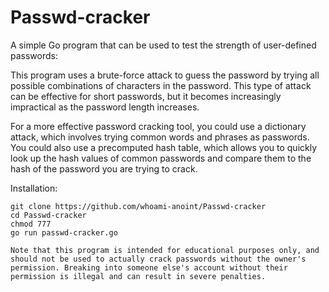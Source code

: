 # Passwd-cracker
A  simple Go program that can be used to test the strength of user-defined passwords:

This program uses a brute-force attack to guess the password by trying all possible combinations of characters in the password. This type of attack can be effective for short passwords, but it becomes increasingly impractical as the password length increases.

For a more effective password cracking tool, you could use a dictionary attack, which involves trying common words and phrases as passwords. You could also use a precomputed hash table, which allows you to quickly look up the hash values of common passwords and compare them to the hash of the password you are trying to crack.

Installation: 
```
git clone https://github.com/whoami-anoint/Passwd-cracker
cd Passwd-cracker
chmod 777
go run passwd-cracker.go 
```





```Note that this program is intended for educational purposes only, and should not be used to actually crack passwords without the owner's permission. Breaking into someone else's account without their permission is illegal and can result in severe penalties.```
